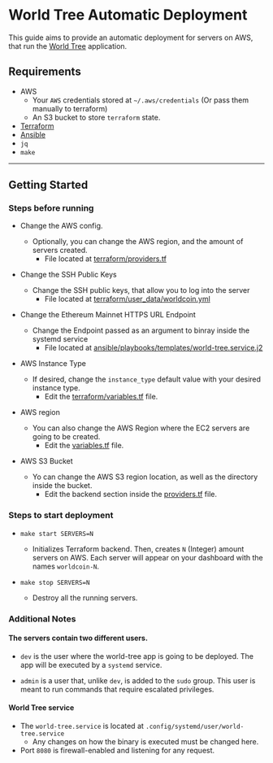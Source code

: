 # World Tree Automatic Deployment

This guide aims to provide an automatic deployment for servers on AWS, that run the [World Tree](https://github.com/worldcoin/world-tree) application.

## Requirements
- AWS
    - Your `AWS` credentials stored at `~/.aws/credentials` (Or pass them manually to terraform)
    - An S3 bucket to store `terraform` state.
- [Terraform](https://www.terraform.io/)
- [Ansible](https://www.ansible.com/)
- `jq`
- `make`

---

## Getting Started

### Steps before running
- Change the AWS config.
    - Optionally, you can change the AWS region, and the amount of servers created.
        - File located at [terraform/providers.tf](https://github.com/lambdaclass/world-tree-automation/blob/main/terraform/providers.tf)

- Change the SSH Public Keys
    - Change the SSH public keys, that allow you to log into the server
        - File located at [terraform/user_data/worldcoin.yml](https://github.com/lambdaclass/world-tree-automation/blob/main/terraform/user_data/worldcoin.yml)

- Change the Ethereum Mainnet HTTPS URL Endpoint
    - Change the Endpoint passed as an argument to binray inside the systemd service
        - File located at [ansible/playbooks/templates/world-tree.service.j2](https://github.com/lambdaclass/world-tree-automation/blob/main/ansible/playbooks/templates/world-tree.service.j2)

- AWS Instance Type
    - If desired, change the `instance_type` default value with your desired instance type. 
        - Edit the [terraform/variables.tf](https://github.com/lambdaclass/world-tree-automation/blob/main/terraform/variables.tf) file.

- AWS region
    - You can also change the AWS Region where the EC2 servers are going to be created.
        - Edit the [variables.tf](https://github.com/lambdaclass/world-tree-automation/blob/main/terraform/variables.tf) file.

- AWS S3 Bucket
    - Yo can change the AWS S3 region location, as well as the directory inside the bucket.
        - Edit the backend section inside the [providers.tf](https://github.com/lambdaclass/world-tree-automation/blob/main/terraform/providers.tf) file.

### Steps to start deployment

- `make start SERVERS=N`
    - Initializes Terraform backend. Then, creates `N` (Integer) amount servers on AWS. Each server will appear on your dashboard with the names `worldcoin-N`.

- `make stop SERVERS=N`
    - Destroy all the running servers.

### Additional Notes
#### The servers contain two different users.

- `dev` is the user where the world-tree app is going to be deployed. The app will be executed by a `systemd` service.

- `admin` is a user that, unlike `dev`, is added to the `sudo` group. This user is meant to run commands that require escalated privileges.

#### World Tree service
- The `world-tree.service` is located at `.config/systemd/user/world-tree.service`
  - Any changes on how the binary is executed must be changed here.
- Port `8080` is firewall-enabled and listening for any request.
